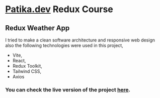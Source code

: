 # [Patika.dev](https://www.patika.dev) Redux Course

## Redux Weather App

I tried to make a clean software architecture and responsive web design also the following technologies were used in this project,

- Vite,
- React,
- Redux Toolkit,
- Tailwind CSS,
- Axios

### You can check the live version of the project [here](https://example.com).
